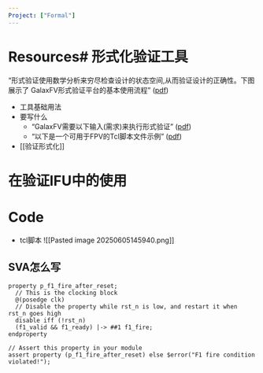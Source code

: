 ```yaml
---
Project: ["Formal"]
---
```

# Resources# 形式化验证工具

“形式验证使用数学分析来穷尽检查设计的状态空间,从而验证设计的正确性。下图展示了 GalaxFV形式验证平台的基本使用流程” ([pdf](zotero://open-pdf/library/items/LKMYVWQI?page=24&annotation=7C4YINEL))
- 工具基础用法
- 要写什么
	- “GalaxFV需要以下输入(需求)来执行形式验证” ([pdf](zotero://open-pdf/library/items/LKMYVWQI?page=24&annotation=QYGYBWYV))
	- “以下是一个可用于FPV的Tcl脚本文件示例” ([pdf](zotero://open-pdf/library/items/LKMYVWQI?page=35&annotation=URS8RVUL))
- [[验证形式化]]
# 在验证IFU中的使用

# Code
- tcl脚本
![[Pasted image 20250605145940.png]]
## SVA怎么写
```
property p_f1_fire_after_reset;
  // This is the clocking block
  @(posedge clk) 
  // Disable the property while rst_n is low, and restart it when rst_n goes high
  disable iff (!rst_n) 
  (f1_valid && f1_ready) |-> ##1 f1_fire;
endproperty

// Assert this property in your module
assert property (p_f1_fire_after_reset) else $error("F1 fire condition violated!");
```